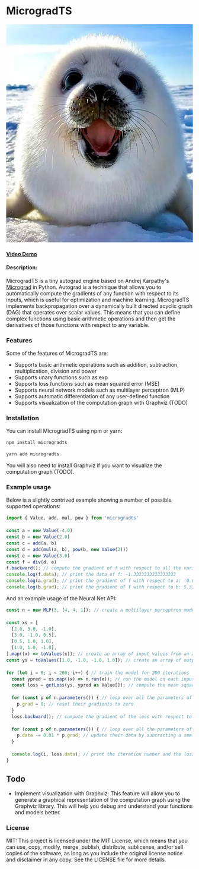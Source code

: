 # MicrogradTS

![seal](seal.jpg)

#### [Video Demo](https://www.youtube.com/watch?v=0y3ZgxFiV9k)

#### Description:
MicrogradTS is a tiny autograd engine based on Andrej Karpathy's [Micrograd](https://github.com/karpathy/micrograd/tree/master) in Python. Autograd is a technique that allows you to automatically compute the gradients of any function with respect to its inputs, which is useful for optimization and machine learning. MicrogradTS implements backpropagation over a dynamically built directed acyclic graph (DAG) that operates over scalar values. This means that you can define complex functions using basic arithmetic operations and then get the derivatives of those functions with respect to any variable.

### Features

Some of the features of MicrogradTS are:

- Supports basic arithmetic operations such as addition, subtraction, multiplication, division and power
- Supports unary functions such as exp
- Supports loss functions such as mean squared error (MSE)
- Supports neural network models such as multilayer perceptron (MLP)
- Supports automatic differentiation of any user-defined function
- Supports visualization of the computation graph with Graphviz (TODO)

### Installation

You can install MicrogradTS using npm or yarn:

```bash
npm install microgradts
```
```bash
yarn add microgradts
```

You will also need to install Graphviz if you want to visualize the computation graph (TODO).

### Example usage

Below is a slightly contrived example showing a number of possible supported operations:

```typescript
import { Value, add, mul, pow } from 'microgradts'

const a = new Value(-4.0)
const b = new Value(2.0)
const c = add(a, b)
const d = add(mul(a, b), pow(b, new Value(3)))
const e = new Value(3.0)
const f = div(d, e)
f.backward(); // compute the gradient of f with respect to all the variables in the graph
console.log(f.data); // print the data of f: -1.3333333333333333
console.log(a.grad); // print the gradient of f with respect to a: -0.6666666666666666
console.log(b.grad); // print the gradient of f with respect to b: 5.333333333333333
```

And an example usage of the Neural Net API:

```typescript
const n = new MLP(3, [4, 4, 1]); // create a multilayer perceptron model with 3 input units, 2 hidden layers with 4 units each, and 1 output unit

const xs = [
  [2.0, 3.0, -1.0],
  [3.0, -1.0, 0.5],
  [0.5, 1.0, 1.0],
  [1.0, 1.0, -1.0],
].map((x) => toValues(x)); // create an array of input values from an array of numbers
const ys = toValues([1.0, -1.0, -1.0, 1.0]); // create an array of output values from an array of numbers

for (let i = 0; i < 200; i++) { // train the model for 200 iterations
  const ypred = xs.map((x) => n.run(x)); // run the model on each input and get an array of predictions
  const loss = getLoss(ys, ypred as Value[]); // compute the mean squared error loss between the predictions and the outputs

  for (const p of n.parameters()) { // loop over all the parameters of the model
    p.grad = 0; // reset their gradients to zero
  }
  loss.backward(); // compute the gradient of the loss with respect to all the parameters

  for (const p of n.parameters()) { // loop over all the parameters of the model
    p.data -= 0.01 * p.grad; // update their data by subtracting a small fraction of their gradients
  }

  console.log(i, loss.data); // print the iteration number and the loss value
}
```

## Todo
- Implement visualization with Graphviz: This feature will allow you to generate a graphical representation of the computation graph using the Graphviz library. This will help you debug and understand your functions and models better.

### License

MIT: This project is licensed under the MIT License, which means that you can use, copy, modify, merge, publish, distribute, sublicense, and/or sell copies of the software, as long as you include the original license notice and disclaimer in any copy. See the LICENSE file for more details.